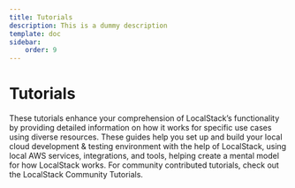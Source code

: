 ```yaml
---
title: Tutorials
description: This is a dummy description
template: doc
sidebar:
    order: 9
---
```


# Tutorials
These tutorials enhance your comprehension of LocalStack’s functionality by providing detailed information on how it works for specific use cases using diverse resources. These guides help you set up and build your local cloud development & testing environment with the help of LocalStack, using local AWS services, integrations, and tools, helping create a mental model for how LocalStack works. For community contributed tutorials, check out the LocalStack Community Tutorials.